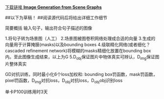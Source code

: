 [下载链接
__Image Generation from Scene Graphs__](https://arxiv.org/abs/1804.01622)


##以下为草稿！
##阅读源代码后将给出详细工作细节

简要概括
输入句子，输出符合句子描述的图像

1.将句子转为场景图（人工）
2.场景图被图卷积网络处理成合适的向量
3.生成的向量用于计算掩膜(masks)以及bounding boxes
4.级联精化网络(或者细化？cascaded refinement network)将模糊的masks精细化放置在bounding box内。至此图像生成结束，以上为G
5.D<sub>obj</sub>保证图片中物体真实可辨认，D<sub>img</sub>保证图片整体真实

GD对抗训练，同时最小化6个loss加权和:
bounding box罚函数，mask罚函数，pixel罚函数，D<sub>img</sub>对抗loss，D<sub>obj</sub>对抗loss，D<sub>obj</sub>obj识别loss

单卡P100训练用时3天
